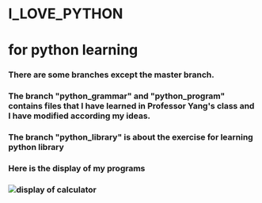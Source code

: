 # I_LOVE_PYTHON
# for python learning
### There are some branches except the master branch.
### The branch "python_grammar" and "python_program" contains files that I have learned in Professor Yang's class and I have modified according my ideas.
### The branch "python_library" is about the exercise for learning python library
### Here is the display of my programs
### ![display of calculator](calculator.)
